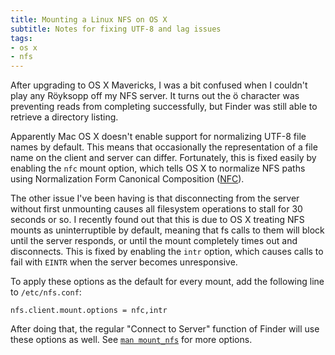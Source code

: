 ```yaml
---
title: Mounting a Linux NFS on OS X
subtitle: Notes for fixing UTF-8 and lag issues
tags:
- os x
- nfs
---
```


After upgrading to OS X Mavericks, I was a bit confused when I couldn't play
any Röyksopp off my NFS server. It turns out the ö character was preventing
reads from completing successfully, but Finder was still able to retrieve a
directory listing.

Apparently Mac OS X doesn't enable support for normalizing UTF-8 file names by
default. This means that occasionally the representation of a file name on the
client and server can differ.  Fortunately, this is fixed easily by
enabling the `nfc` mount option, which tells OS X to normalize NFS paths using
Normalization Form Canonical Composition ([NFC](http://en.wikipedia.org/wiki/Unicode_equivalence#Normal_forms)).

The other issue I've been having is that disconnecting from the server
without first unmounting causes all filesystem operations to stall for 30
seconds or so. I recently found out that this is due to OS X treating NFS mounts
as uninterruptible by default, meaning that fs calls to them will block until
the server responds, or until the mount completely times out and disconnects.
This is fixed by enabling the `intr` option, which causes calls to fail with
`EINTR` when the server becomes unresponsive.

To apply these options as the default for every mount, add the following line to `/etc/nfs.conf`:

```
nfs.client.mount.options = nfc,intr
```
After doing that, the regular "Connect to Server" function of Finder will use these options as well.
See [`man mount_nfs`](https://developer.apple.com/library/mac/documentation/Darwin/Reference/ManPages/man8/mount_nfs.8.html) for more options.

